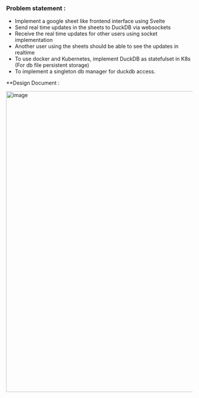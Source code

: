 ### Problem statement : 

- Implement a google sheet like frontend interface using Svelte
- Send real time updates in the sheets to DuckDB via websockets
- Receive the real time updates for other users using socket implementation
- Another user using the sheets should be able to see the updates in realtime 
- To use docker and Kubernetes, implement DuckDB as statefulset in K8s (For db file persistent storage)
- To implement a singleton db manager for duckdb access.

**Design Document :

<img width="813" alt="image" src="https://github.com/user-attachments/assets/fe13f04b-85dc-46f4-bf26-7e05079a8e0c">




